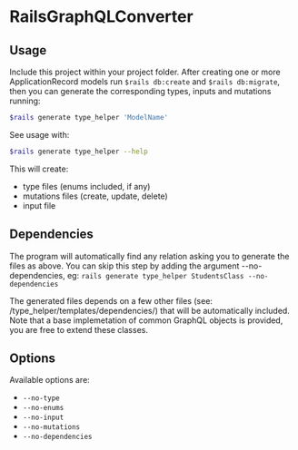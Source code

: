 # RailsGraphQLConverter

## Usage
Include this project within your project folder.
After creating one or more ApplicationRecord models run `$rails db:create` and `$rails db:migrate`, then you can generate the corresponding types, inputs and mutations running:
```sh
$rails generate type_helper 'ModelName'
```
See usage with:
```sh
$rails generate type_helper --help
```

This will create:
- type files (enums included, if any)
- mutations files (create, update, delete)
- input file

## Dependencies
The program will automatically find any relation asking you to generate the files as above. 
You can skip this step by adding the argument --no-dependencies, eg: `rails generate type_helper StudentsClass --no-dependencies`

The generated files depends on a few other files (see: /type_helper/templates/dependencies/) that will be automatically included. 
Note that a base implemetation of common GraphQL objects is provided, you are free to extend these classes.

## Options
Available options are:

- `--no-type` 
- `--no-enums`
- `--no-input`
- `--no-mutations`
- `--no-dependencies`